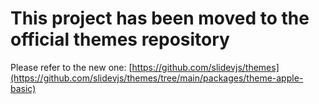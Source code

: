 # This project has been moved to the official themes repository

Please refer to the new one: [https://github.com/slidevjs/themes](https://github.com/slidevjs/themes/tree/main/packages/theme-apple-basic)

<!--
# slidev-theme-apple

[![NPM version](https://img.shields.io/npm/v/slidev-theme-apple-basic?color=3AB9D4&label=)](https://www.npmjs.com/package/slidev-theme-apple-basic)

An Apple like theme for [Slidev](https://github.com/slidevjs/slidev).

This theme is inspired by the Basic Black/White theme on the Apple Keynote application.


## Install

Add the following frontmatter to your `slides.md`. Start Slidev then it will prompt you to install the theme automatically.

<pre><code>---
theme: <b>apple-basic</b>
---</code></pre>

Learn more about [how to use a theme](https://sli.dev/themes/use).

## Layouts

This theme provides the following layouts:

### Title `intro`
![intro](https://i.imgur.com/gnB4oa8.png)

### Title & Photo `intro-image`
![intro-image](https://i.imgur.com/976e8Hu.png)

### Title & Photo right `intro-image-right`
![intro-image-right](https://i.imgur.com/dE1r2bg.png)

### Title, Bullets & Image `image-right`
![image-right](https://i.imgur.com/llEB75J.png)

### Title & Bullets (default)
![default](https://i.imgur.com/Glu7KWK.png)

### Bullets `bullets`
![bullets](https://i.imgur.com/rvQJMMc.png)

### Section `section` 
![section](https://i.imgur.com/vnL8XOB.png)

### Statement `statement`
![satement](https://i.imgur.com/Em3e8g3.png)

### Big fact `fact`
![fact](https://i.imgur.com/hPL7qOj.png)

### Quote `quote`
![quote](https://i.imgur.com/DMpzz0g.png)

### Photo - 3 `3-images`
![3-images](https://i.imgur.com/Lun6FnS.png)

### Photo `image`
![image](https://i.imgur.com/S9TQ2AZ.png)
-->
